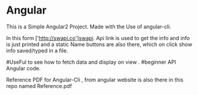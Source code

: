 # Angular
This is a Simple Angular2 Project. Made with the Use of angular-cli.

In this form ['http://swapi.co']swapi. Api link is used to get the info and info is
just printed and a static Name buttons are also there, which on click show info saved/typed in a file.

#UseFul to see how to fetch data and display on view .
#beginner API Angular code.

Reference PDF for Angular-Cli , from angular website is also there in this repo
named Reference.pdf
